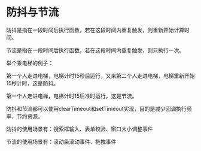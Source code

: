 # 防抖与节流
防抖是指在一段时间后执行函数，若在这段时间内重复触发，则重新开始计算时间。

节流是指在一段时间后执行函数，若在这段时间内重复触发，则只执行一次。

举个乘电梯的例子：

第一个人走进电梯，电梯计时15秒后运行，又来第二个人走进电梯，电梯重新开始15秒计时，这是防抖。

第一个人走进电梯，电梯计时15后准时运行，这是节流。

防抖和节流都可以使用clearTimeout和setTimeout实现，目的是减少回调执行频率，节约资源。

防抖的使用场景有：搜索框输入、表单校验、窗口大小调整事件

节流的使用场景有：滚动条滚动事件、拖拽事件